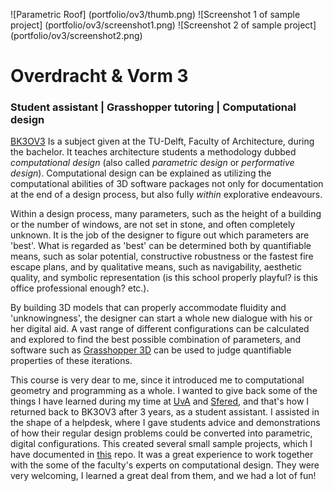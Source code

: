 ![Parametric Roof] (portfolio/ov3/thumb.png)
![Screenshot 1 of sample project] (portfolio/ov3/screenshot1.png)
![Screenshot 2 of sample project] (portfolio/ov3/screenshot2.png)

# Overdracht & Vorm 3

### Student assistant | Grasshopper tutoring | Computational design

[BK3OV3][1] Is a subject given at the TU-Delft, Faculty of Architecture, during the bachelor.
It teaches architecture students a methodology dubbed *computational design* (also called *parametric design* or *performative design*).
Computational design can be explained as utilizing the computational abilities of
3D software packages not only for documentation at the end of a design process,
but also fully *within* explorative endeavours.

Within a design process, many parameters,
such as the height of a building or the number of windows, are not set in stone, and often completely unknown.
It is the job of the designer to figure out which parameters are 'best'.
What is regarded as 'best' can be determined both by quantifiable means,
such as solar potential, constructive robustness or the fastest fire escape plans,
and by qualitative means, such as navigability, aesthetic quality, and symbolic
representation (is this school properly playful? is this office professional enough? etc.).

By building 3D models that can properly accommodate fluidity and 'unknowingness',
the designer can start a whole new dialogue with his or her digital aid.
A vast range of different configurations can be calculated and explored to find the best possible combination of parameters,
and software such as [Grasshopper 3D][2] can be used to judge quantifiable properties of these iterations.

This course is very dear to me, since it introduced me to computational geometry and programming as a whole.
I wanted to give back some of the things I have learned during my time at [UvA][4]
and [Sfered][3], and that's how I returned back to BK3OV3 after 3 years, as a student assistant. I assisted in the shape
of a helpdesk, where I gave students advice and demonstrations of how their regular design problems could be converted into
parametric, digital configurations. This created several small sample projects, which I have documented in [this][5] repo.
It was a great experience to work together with the some of the faculty's experts on computational design.
They were very welcoming, I learned a great deal from them, and we had a lot of fun!

[1]: <http://toi.bk.tudelft.nl/?p=bk3ov3> "Go to bk3ov3"
[2]: <https://www.grasshopper3d.com/> "Grasshopper"
[3]: <"http://josfeenstra.nl/#Sfered"> "Sfered"
[4]: <"http://josfeenstra.nl/#MinorProgramming"> "Minor programming"
[5]: <https://github.com/josfeenstra/gh-student-samples> "gh-student-samples"
